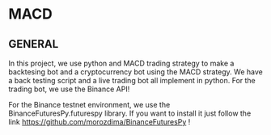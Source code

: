 # MACD

## GENERAL

In this project, we use python and MACD trading strategy to make a backtesing bot and a cryptocurrency bot using the MACD strategy.
We have a back testing script and a live trading bot all implement in python. For the trading bot, we use the Binance API!

For the Binance testnet environment, we use the BinanceFuturesPy.futurespy library. If you want to install it just follow the link https://github.com/morozdima/BinanceFuturesPy !


